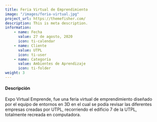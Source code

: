 ```yaml
---
title: Feria Virtual de Emprendimiento
image: "/images/feria-virtual.jpg"
project_url: https://themefisher.com/
description: This is meta description.
information:
    - name: Fecha
      value: 27 de agosto, 2020
      icon: ti-calendar
    - name: Cliente
      value: UTPL
      icon: ti-user
    - name: Categoría
      value: Ambientes de Aprendizaje
      icon: ti-folder
weight: 3
---
```

#### Descripción

Expo Virtual Emprende, fue una feria virtual de emprendimiento diseñado por el equipo de entornos en 3D en el cual se podía revisar las diferentes empresas creadas por UTPL, recorriendo el edificio 7 de la UTPL, totalmente recreada en computadora.